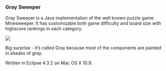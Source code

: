 ### Gray Sweeper
Gray Sweeper is a Java implementation of the well known puzzle game Minesweeper. It has customizable both game difficulty and board size with highscore rankings in each category.

![](http://emper.cz/img/graysweeper.png)

Big surprise - it’s called Gray because most of the components are painted in shades of gray.

Written in Eclipse 4.3.2 on Mac OS X 10.9.
